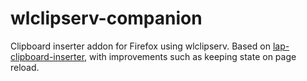 # wlclipserv-companion

Clipboard inserter addon for Firefox using wlclipserv. Based on [lap-clipboard-inserter](https://github.com/laplus-sadness/lap-clipboard-inserter), with improvements such as keeping state on page reload.

